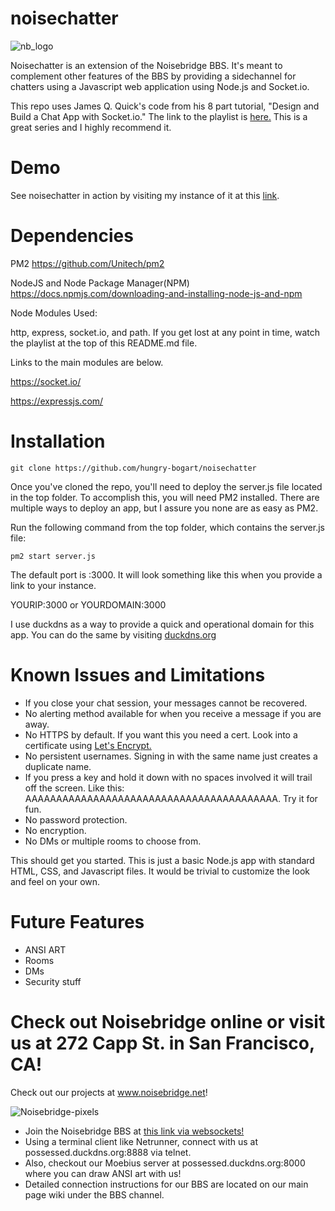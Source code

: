 # noisechatter
![nb_logo](https://user-images.githubusercontent.com/105610230/169454383-14ca67c5-ecf4-45f3-ac23-1a966a4a4699.png)

Noisechatter is an extension of the Noisebridge BBS. It's meant to complement other features of the BBS by providing a sidechannel for chatters using a Javascript web application using Node.js and Socket.io.

This repo uses James Q. Quick's code from his 8 part tutorial, "Design and Build a Chat App with Socket.io." The link to the playlist is <a href="http://iteroni.com/playlist?list=PLDlWc9AfQBfbyGwhSlxg16mQGpGnauCwq" target=_blank> here.</a> This is a great series and I highly recommend it.

# Demo
See noisechatter in action by visiting my instance of it at this <a href="http://possessed.duckdns.org:3000" target=_blank>link</a>.

# Dependencies

PM2
https://github.com/Unitech/pm2

NodeJS and Node Package Manager(NPM)
https://docs.npmjs.com/downloading-and-installing-node-js-and-npm

Node Modules Used:

http, express, socket.io, and path. If you get lost at any point in time, watch the playlist at the top of this README.md file.

Links to the main modules are below.

https://socket.io/

https://expressjs.com/


# Installation

`git clone https://github.com/hungry-bogart/noisechatter`

Once you've cloned the repo, you'll need to deploy the server.js file located in the top folder. To accomplish this, you will need PM2 installed. There are multiple ways to deploy an app, but I assure you none are as easy as PM2.

Run the following command from the top folder, which contains the server.js file:

`pm2 start server.js` 

The default port is :3000. It will look something like this when you provide a link to your instance.

YOURIP:3000 or YOURDOMAIN:3000

I use duckdns as a way to provide a quick and operational domain for this app. You can do the same by visiting <a href="https://www.duckdns.org/" target=_blank>duckdns.org</a>

# Known Issues and Limitations

- If you close your chat session, your messages cannot be recovered.
- No alerting method available for when you receive a message if you are away.
- No HTTPS by default. If you want this you need a cert. Look into a certificate using <a href="https://letsencrypt.org/" target=_blank>Let's Encrypt.</a>
- No persistent usernames. Signing in with the same name just creates a duplicate name.
- If you press a key and hold it down with no spaces involved it will trail off the screen. Like this: AAAAAAAAAAAAAAAAAAAAAAAAAAAAAAAAAAAAAAAAA. Try it for fun.
- No password protection.
- No encryption.
- No DMs or multiple rooms to choose from.

This should get you started. This is just a basic Node.js app with standard HTML, CSS, and Javascript files. It would be trivial to customize the look and feel on your own.

# Future Features

- ANSI ART
- Rooms
- DMs
- Security stuff

# Check out Noisebridge online or visit us at 272 Capp St. in San Francisco, CA!

Check out our projects at www.noisebridge.net! 

![Noisebridge-pixels](https://user-images.githubusercontent.com/105610230/169455517-3732a8cf-9d82-4d45-81e9-52d6f6ad1873.gif)

-  Join the Noisebridge BBS at <a href="possessed.duckdns.org/vtx.html" target=_blank> this link via websockets!</a>
-  Using a terminal client like Netrunner, connect with us at possessed.duckdns.org:8888 via telnet.
-  Also, checkout our Moebius server at possessed.duckdns.org:8000 where you can draw ANSI art with us!
-  Detailed connection instructions for our BBS are located on our main page wiki under the BBS channel.

